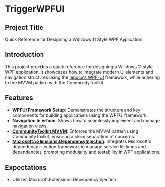 # TriggerWPFUI

## Project Title
Quick Reference for Designing a Windows 11 Style WPF Application

## Introduction
This project provides a quick reference for designing a Windows 11 style WPF application. It showcases how to integrate modern UI elements and navigation structures using the [lepoco's WPF-UI](https://github.com/lepoco/wpfui) framework, while adhering to the MVVM pattern with the CommunityToolkit.

## Features
- **WPFUI Framework Setup**: Demonstrates the structure and key components for building applications using the WPFUI framework.
- **Navigation Interface**: Shows how to seamlessly implement and manage navigation views.
- **[CommunityToolkit MVVM](https://github.com/CommunityToolkit/MVVM-Samples)**: Enforces the MVVM pattern using CommunityToolkit, ensuring a clean separation of concerns.
- **[Microsoft.Extensions.DependencyInjection](https://learn.microsoft.com/en-us/dotnet/core/extensions/dependency-injection)**: Integrates Microsoft's dependency injection framework to manage service lifetimes and dependencies, promoting modularity and testability in WPF applications.


## Expectations
- Utilizes Microsoft.Extensions.DependencyInjection
